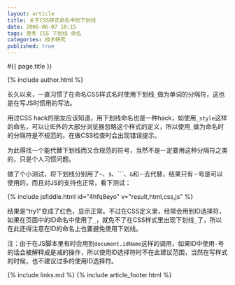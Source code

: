 ```yaml
---
layout: article
title: 关于CSS样式命名中的下划线
date: 2006-06-07 10:15
tags: 思考 CSS 下划线 命名
categories: 技术研究
published: true
---
```


#{{ page.title }}

{% include author.html %}

长久以来，一直习惯了在命名CSS样式名时使用下划线`_`做为单词的分隔符，这也是在写JS时惯用的写法。

用过CSS hack的朋友应该知道，用下划线命名也是一种hack，如使用`_style`这样的命名，可以让IE外的大部分浏览器忽略这个样式的定义，所以使用`_`做为命名时的分隔符是不规范的。在做CSS检查时会出现错误提示。

为此得找一个能代替下划线而又合规范的符号，当然不是一定要用这种分隔符之类的，只是个人习惯问题。

做了个小测试，将下划线分别用了`~`、`$`、```、`&`和`－`去代替，结果只有`－`号是可以使用的，而且对JS的支持也正常，看下测试：

{% include jsfiddle.html id="4hfq8eyo" v="result,html,css,js" %}

结果是“try1”变成了红色，显示正常。不过在CSS定义里，经常会用到ID选择符，如果在页面中的ID命名中使用了`_`，就免不了在CSS样式里出现下划线`_`了，所以在此还得注意在ID的命名上也要避免使用下划线。

注：由于在JS脚本里有时会用到`document.idName`这样的调用，如果ID中使用`-`号的话会被解释成是减的操作，所以使用ID选择符时不在此建议范围，当然在写样式的时候，也不建议过多的使用ID选择符。

{% include links.md %}
{% include article_footer.html %}
